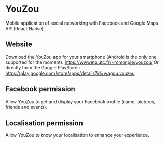 # YouZou
Mobile application of social networking with Facebook and Google Maps API (React Native)

## Website
Download the YouZou app for your smartphone (Android is the only one supported for the moment).
https://wwwetu.utc.fr/~romonpie/youzou/
Or directly form the Google PlayStore : https://play.google.com/store/apps/details?id=wagou.youzou
## Facebook permission
Allow YouZou to get and display your Facebook profile (name, pictures, friends and events).

## Localisation permission
Allow YouZou to know your localisation to enhance your experience.
